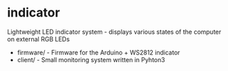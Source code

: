 # indicator

Lightweight LED indicator system - displays various states of the computer on external RGB LEDs

- firmware/ - Firmware for the Arduino + WS2812 indicator
- client/ - Small monitoring system written in Pyhton3
